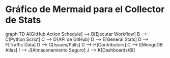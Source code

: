 # Gráfico de Mermaid para el Collector de Stats
graph TD
    A[GitHub Action Schedule] --> B[Ejecutar Workflow]
    B --> C[Python Script]
    C --> D{API de GitHub}
    D --> E[General Stats]
    D --> F[Traffic Data]
    D --> G[Issues/Pulls]
    D --> H[Contributors]
    C --> I[MongoDB Atlas]
    I --> J[Almacenamiento Seguro]
    J --> K[Dashboards/BI]
    